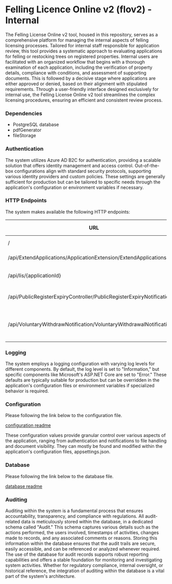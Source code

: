 # Felling Licence Online v2 (flov2) - Internal
The Felling License Online v2 tool, housed in this repository, serves as a comprehensive platform for managing the internal aspects of felling licensing processes. Tailored for internal staff responsible for application review, this tool provides a systematic approach to evaluating applications for felling or restocking trees on registered properties. Internal users are facilitated with an organized workflow that begins with a thorough examination of each application, including the verification of property details, compliance with conditions, and assessment of supporting documents. This is followed by a decisive stage where applications are either approved or denied, based on their alignment with stipulated requirements. Through a user-friendly interface designed exclusively for internal use, the Felling License Online v2 tool streamlines the complex licensing procedures, ensuring an efficient and consistent review process.

### Dependencies
- PostgreSQL database
- pdfGenerator
- fileStorage

### Authentication
The system utilizes Azure AD B2C for authentication, providing a scalable solution that offers identity management and access control. Out-of-the-box configurations align with standard security protocols, supporting various identity providers and custom policies. These settings are generally sufficient for production but can be tailored to specific needs through the application's configuration or environment variables if necessary.

### HTTP Endpoints
The system makes available the following HTTP endpoints:

URL                                                                         | HTTP Method   | Is Authenticated | Description
--------------------------------------------------------------------------- | ------------- | ---------------- | -----------
/                                                                           | GET           | N                | Will return homepage if the web server is running. All other pages require the authentication.
/api/ExtendApplications/ApplicationExtension/ExtendApplications             | GET           | Y				   | This endpoint extends the application final action dates for felling licenses and returns a success response upon completion.
/api/lis/\{applicationId\}                                                  | PUT           | Y				   | This endpoint allows the ESRI/Forester to submit an LIS (Land Information Search) Constraint PDF Report for a specified application ID, with a maximum file size of 32MB.
/api/PublicRegisterExpiryController/PublicRegisterExpiryNotification        | GET           | Y				   | This endpoint notifies assigned FC (Forestry Commission) staff of nearing expirations of applications' public registry periods and returns a success response upon completion.
/api/VoluntaryWithdrawNotification/VoluntaryWithdrawalNotificationFla       | GET           | Y				   | This endpoint sends notifications for application withdrawal if the application has been inactive with the user for a period defined by VoluntaryWithdrawApplication:ThresholdAfterWithApplicantStatusDate, and no prior withdrawal notification was sent, returning a success response upon completion.

### Logging
The system employs a logging configuration with varying log levels for different components. By default, the log level is set to "Information," but specific components like Microsoft's ASP.NET Core are set to "Error." These defaults are typically suitable for production but can be overridden in the application's configuration files or environment variables if specialized behavior is required.

### Configuration
Please following the link below to the configuration file.

[configuration readme](configuration.md)

These configuration values provide granular control over various aspects of the application, ranging from authentication and notifications to file handling and document visibility. They can mostly be found and modified within the application's configuration files, appsettings.json.

### Database
Please following the link below to the database file.

[database readme](../../database.md)

### Auditing
Auditing within the system is a fundamental process that ensures accountability, transparency, and compliance with regulations. All audit-related data is meticulously stored within the database, in a dedicated schema called "Audit." This schema captures various details such as the actions performed, the users involved, timestamps of activities, changes made to records, and any associated comments or reasons. Storing this information within the database ensures that the audit trails are secure, easily accessible, and can be referenced or analyzed whenever required. The use of the database for audit records supports robust reporting capabilities and offers a stable foundation for monitoring and investigating system activities. Whether for regulatory compliance, internal oversight, or historical reference, the integration of auditing within the database is a vital part of the system's architecture.
